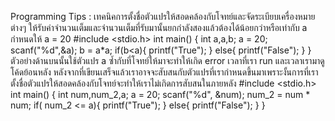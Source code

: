 Programming Tips : เทคนิคการตั้งชื่อตัวแปรให้สอดคล้องกับโจทย์และจัดระเบียบเครื่องหมายต่างๆ
ให้รับค่าจำนวนเต็มและจำนวนเต็มที่รับมานั้นยกกำลังสองแล้วต้องได้น้อยกว่าหรือเท่ากับ a
กำหนดให้ a = 20
#include <stdio.h>
int main()
{
    int a,a,b;
    a = 20;
    scanf("%d",&a);
    b = a*a;
    if(b<a){
    printf("True");
    }
    else{
    printf("False");
    }
}
ตัวอย่างด้านบนนั้นใช้ตัวแปร a ซ้ำกับที่โจทย์ให้มาจะทำให้เกิด error เวลาที่เรา run และเวลาเรามาดูโค้ดย้อนหลัง 
หลังจากที่เขียนเสร็จแล้วเราอาจจะสับสนกับตัวแปรที่เรากำหนดขึ้นมาเพราะงั้นการที่เราตั้งชื่อตัวแปรให้สอดคล้องกับโจทย์จะทำให้เราไม่เกิดการสับสนในภายหลัง
#include <stdio.h>
int main()
{
    int num,num_2,a;
    a = 20;
    scanf("%d", &num);
    num_2 = num * num;
    if( num_2 <= a){
    printf("True");
    }
    else{
    printf("False");
    }
}